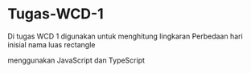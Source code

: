 # Tugas-WCD-1
Di tugas WCD 1 digunakan untuk 
menghitung lingkaran 
Perbedaan hari 
inisial nama
luas rectangle 

menggunakan JavaScript dan TypeScript
